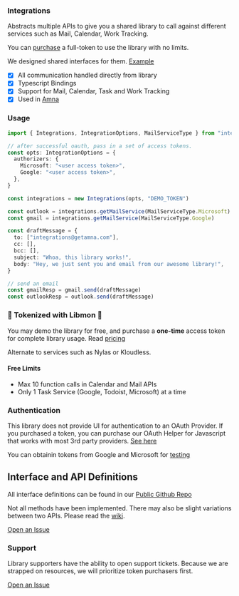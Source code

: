 ### Integrations

Abstracts multiple APIs to give you a shared library to call against different services such as Mail, Calendar, Work Tracking.

You can [purchase](https://gumco.com/integrations-library) a full-token to use the library with no limits.

We designed shared interfaces for them. [Example](https://github.com/getamna/integrations/blob/main/services/mail/index.d.ts)

- [x] All communication handled directly from library
- [x] Typescript Bindings
- [x] Support for Mail, Calendar, Task and Work Tracking
- [x] Used in [Amna](https://getamna.com)

### Usage

```typescript
import { Integrations, IntegrationOptions, MailServiceType } from "integrations"

// after successful oauth, pass in a set of access tokens.
const opts: IntegrationOptions = {
  authorizers: {
    Microsoft: "<user access token>",
    Google: "<user access token>",
  },
}

const integrations = new Integrations(opts, "DEMO_TOKEN")

const outlook = integrations.getMailService(MailServiceType.Microsoft)
const gmail = integrations.getMailService(MailServiceType.Google)

const draftMessage = {
  to: ["integrations@getamna.com"],
  cc: [],
  bcc: [],
  subject: "Whoa, this library works!",
  body: "Hey, we just sent you and email from our awesome library!",
}

// send an email
const gmailResp = gmail.send(draftMessage)
const outlookResp = outlook.send(draftMessage)
```

### 💸 Tokenized with Libmon 💸

You may demo the library for free, and purchase a **one-time** access token for complete library usage. Read [pricing](https://gumco.com/integrations-library)

Alternate to services such as Nylas or Kloudless.

#### Free Limits

- Max 10 function calls in Calendar and Mail APIs
- Only 1 Task Service (Google, Todoist, Microsoft) at a time

### Authentication

This library does not provide UI for authentication to an OAuth Provider. If you purchased a token, you can purchase our OAuth Helper for Javascript that works with most 3rd party providers. [See here](https://github.com/getamna/integrations)

You can obtainin tokens from Google and Microsoft for [testing](https://github.com/getamna/integrations/wiki/Personal-Auth-Tokens)

## Interface and API Definitions

All interface definitions can be found in our [Public Github Repo](https://github.com/getamna/integrations)

Not all methods have been implemented. There may also be slight variations between two APIs. Please read the [wiki](https://github.com/getamna/integrations/wiki).

[Open an Issue](https://github.com/getamna/integrations)

### Support

Library supporters have the ability to open support tickets. Because we are strapped on resources, we will prioritize token purchasers first.

[Open an Issue](https://github.com/getamna/integrations)

